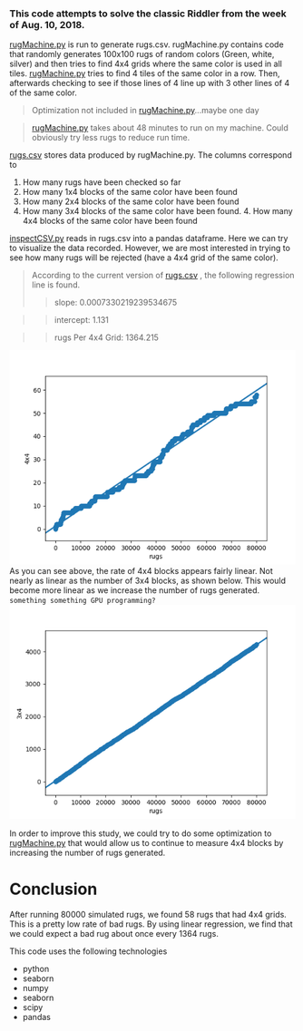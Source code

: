 ### This code attempts to solve the classic Riddler from the week of Aug. 10, 2018.

[rugMachine.py](../rugMachine.py) is run to generate rugs.csv. rugMachine.py contains code that randomly generates 100x100 rugs of random colors (Green, white, silver) and then tries to find 4x4 grids where the same color is used in all tiles. [rugMachine.py](../rugMachine.py) tries to find 4 tiles of the same color in a row. Then, afterwards checking to see if those lines of 4 line up with 3 other lines of 4 of the same color.
> Optimization not included in [rugMachine.py](../rugMachine.py)...maybe one day 

> [rugMachine.py](../rugMachine.py) takes about 48 minutes to run on my machine. Could obviously try less rugs to reduce run time. 

[rugs.csv](../rugs.csv) stores data produced by rugMachine.py. The columns correspond to 
1. How many rugs have been checked so far 
2. How many 1x4 blocks of the same color have been found 
3. How many 2x4 blocks of the same color have been found 
4. How many 3x4 blocks of the same color have been found. 4. How many 4x4 blocks of the same color have been found




[inspectCSV.py](../inspectCSV.py) reads in rugs.csv into a pandas dataframe. Here we can try to visualize the data recorded. However, we are most interested in trying to see how many rugs will be rejected (have a 4x4 grid of the same color).
> According to the current version of [rugs.csv](../rugs.csv) , the following regression line is found. 
>> slope: 0.0007330219239534675

>> intercept: 1.131

>> rugs Per 4x4 Grid: 1364.215

![alt text](https://github.com/StewSchrieff/riddlerRugs/blob/master/rugs4x4.png "4x4 blocks as a function of number of rugs generated")
As you can see above, the rate of 4x4 blocks appears fairly linear. Not nearly as linear as the number of 3x4 blocks, as shown below. This would become more linear as we increase the number of rugs generated. `something something GPU programming?` 
![alt text](https://github.com/StewSchrieff/riddlerRugs/blob/master/rugs3x4.png "3x4 blocks as a function of number of rugs generated")

In order to improve this study, we could try to do some optimization to [rugMachine.py](../rugMachine.py) that would allow us to continue to measure 4x4 blocks by increasing the number of rugs generated.

# Conclusion

After running 80000 simulated rugs, we found 58 rugs that had 4x4 grids. This is a pretty low rate of bad rugs. By using linear regression, we find that we could expect a bad rug about once every 1364 rugs.



This code uses the following technologies
* python
* seaborn
* numpy
* seaborn
* scipy
* pandas











 